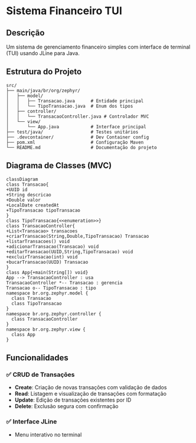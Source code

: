 # Sistema Financeiro TUI
## Descrição
Um sistema de gerenciamento financeiro simples com interface de terminal (TUI) usando JLine para Java.

## Estrutura do Projeto
```
src/
├── main/java/br/org/zephyr/
│   ├── model/
│   │   ├── Transacao.java      # Entidade principal
│   │   └── TipoTransacao.java  # Enum dos tipos
│   ├── controller/
│   │   └── TransacaoController.java # Controlador MVC
│   └── view/
│       └── App.java            # Interface principal
├── test/java/                  # Testes unitários
├── .devcontainer/              # Dev Container config
├── pom.xml                     # Configuração Maven
└── README.md                   # Documentação do projeto
```

## Diagrama de Classes (MVC)
```mermaid
classDiagram
class Transacao{
+UUID id
+String descricao
+Double valor
+LocalDate createdAt
+TipoTransacao tipoTransacao
}
class TipoTransacao{<<enumeration>>}
class TransacaoController{
+List<Transacao> transacoes
+criarTransacao(String,Double,TipoTransacao) Transacao
+listarTransacoes() void
+adicionarTransacao(Transacao) void
+editarTransacao(UUID,String,TipoTransacao) void
+excluirTransacao(int) void
+bucarTransacao(UUID) Transacao
}
class App{+main(String[]) void}
App --> TransacaoController : usa
TransacaoController *-- Transacao : gerencia
Transacao o-- TipoTransacao : tipo
namespace br.org.zephyr.model {
  class Transacao
  class TipoTransacao
}
namespace br.org.zephyr.controller {
  class TransacaoController
}
namespace br.org.zephyr.view {
  class App
}
```

## Funcionalidades
### ✅ CRUD de Transações
- **Create**: Criação de novas transações com validação de dados
- **Read**: Listagem e visualização de transações com formatação
- **Update**: Edição de transações existentes por ID
- **Delete**: Exclusão segura com confirmação

### ✅ Interface JLine
- Menu interativo no terminal
